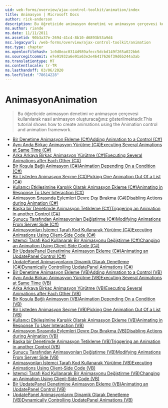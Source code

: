 ```yaml
---
uid: web-forms/overview/ajax-control-toolkit/animation/index
title: Animasyon | Microsoft Docs
author: rick-anderson
description: Bu öğreticide animasyon denetimi ve animasyon çerçevesi kullanılarak nasıl animasyon oluşturacağınız gösterilmektedir.
ms.author: riande
ms.date: 11/11/2011
ms.assetid: 90b3a37e-2694-41c4-8b10-d6893b53a9d4
msc.legacyurl: /web-forms/overview/ajax-control-toolkit/animation
msc.type: chapter
ms.openlocfilehash: 1c0d8eac0314d989afecc5dcbd149f265a022bb6
ms.sourcegitcommit: e7e91932a6e91a63e2e46417626f39d6b244a3ab
ms.translationtype: MT
ms.contentlocale: tr-TR
ms.lasthandoff: 03/06/2020
ms.locfileid: "78614228"
---
```

# <a name="animation"></a><span data-ttu-id="e8d77-103">Animasyon</span><span class="sxs-lookup"><span data-stu-id="e8d77-103">Animation</span></span>

> <span data-ttu-id="e8d77-104">Bu öğreticide animasyon denetimi ve animasyon çerçevesi kullanılarak nasıl animasyon oluşturacağınız gösterilmektedir.</span><span class="sxs-lookup"><span data-stu-id="e8d77-104">This tutorial shows how to create animations using the Animation control and animation framework.</span></span>

- [<span data-ttu-id="e8d77-105">Bir Denetime Animasyon Ekleme (C#)</span><span class="sxs-lookup"><span data-stu-id="e8d77-105">Adding Animation to a Control (C#)</span></span>](adding-animation-to-a-control-cs.md)
- [<span data-ttu-id="e8d77-106">Aynı Anda Birkaç Animasyon Yürütme (C#)</span><span class="sxs-lookup"><span data-stu-id="e8d77-106">Executing Several Animations at Same Time (C#)</span></span>](executing-several-animations-at-the-same-time-cs.md)
- [<span data-ttu-id="e8d77-107">Arka Arkaya Birkaç Animasyon Yürütme (C#)</span><span class="sxs-lookup"><span data-stu-id="e8d77-107">Executing Several Animations after Each Other (C#)</span></span>](executing-several-animations-after-each-other-cs.md)
- [<span data-ttu-id="e8d77-108">Bir Koşula Bağlı Animasyon (C#)</span><span class="sxs-lookup"><span data-stu-id="e8d77-108">Animation Depending On a Condition (C#)</span></span>](animation-depending-on-a-condition-cs.md)
- [<span data-ttu-id="e8d77-109">Bir Listeden Animasyon Seçme (C#)</span><span class="sxs-lookup"><span data-stu-id="e8d77-109">Picking One Animation Out Of a List (C#)</span></span>](picking-one-animation-out-of-a-list-cs.md)
- [<span data-ttu-id="e8d77-110">Kullanıcı Etkileşimine Karşılık Olarak Animasyon Ekleme (C#)</span><span class="sxs-lookup"><span data-stu-id="e8d77-110">Animating in Response To User Interaction (C#)</span></span>](animating-in-response-to-user-interaction-cs.md)
- [<span data-ttu-id="e8d77-111">Animasyon Sırasında Eylemleri Devre Dışı Bırakma (C#)</span><span class="sxs-lookup"><span data-stu-id="e8d77-111">Disabling Actions during Animation (C#)</span></span>](disabling-actions-during-animation-cs.md)
- [<span data-ttu-id="e8d77-112">Başka bir Denetimde Animasyon Tetikleme (C#)</span><span class="sxs-lookup"><span data-stu-id="e8d77-112">Triggering an Animation in another Control (C#)</span></span>](triggering-an-animation-in-another-control-cs.md)
- [<span data-ttu-id="e8d77-113">Sunucu Tarafından Animasyonları Değiştirme (C#)</span><span class="sxs-lookup"><span data-stu-id="e8d77-113">Modifying Animations From Server Side (C#)</span></span>](modifying-animations-from-the-server-side-cs.md)
- [<span data-ttu-id="e8d77-114">Animasyonları İstemci Tarafı Kod Kullanarak Yürütme (C#)</span><span class="sxs-lookup"><span data-stu-id="e8d77-114">Executing Animations Using Client-Side Code (C#)</span></span>](executing-animations-using-client-side-code-cs.md)
- [<span data-ttu-id="e8d77-115">İstemci Tarafı Kod Kullanarak Bir Animasyonu Değiştirme (C#)</span><span class="sxs-lookup"><span data-stu-id="e8d77-115">Changing an Animation Using Client-Side Code (C#)</span></span>](changing-an-animation-using-client-side-code-cs.md)
- [<span data-ttu-id="e8d77-116">Bir UpdatePanel Denetimine Animasyon Ekleme (C#)</span><span class="sxs-lookup"><span data-stu-id="e8d77-116">Animating an UpdatePanel Control (C#)</span></span>](animating-an-updatepanel-control-cs.md)
- [<span data-ttu-id="e8d77-117">UpdatePanel Animasyonlarını Dinamik Olarak Denetleme (C#)</span><span class="sxs-lookup"><span data-stu-id="e8d77-117">Dynamically Controlling UpdatePanel Animations (C#)</span></span>](dynamically-controlling-updatepanel-animations-cs.md)
- [<span data-ttu-id="e8d77-118">Bir Denetime Animasyon Ekleme (VB)</span><span class="sxs-lookup"><span data-stu-id="e8d77-118">Adding Animation to a Control (VB)</span></span>](adding-animation-to-a-control-vb.md)
- [<span data-ttu-id="e8d77-119">Aynı Anda Birkaç Animasyon Yürütme (VB)</span><span class="sxs-lookup"><span data-stu-id="e8d77-119">Executing Several Animations at Same Time (VB)</span></span>](executing-several-animations-at-the-same-time-vb.md)
- [<span data-ttu-id="e8d77-120">Arka Arkaya Birkaç Animasyon Yürütme (VB)</span><span class="sxs-lookup"><span data-stu-id="e8d77-120">Executing Several Animations after Each Other (VB)</span></span>](executing-several-animations-after-each-other-vb.md)
- [<span data-ttu-id="e8d77-121">Bir Koşula Bağlı Animasyon (VB)</span><span class="sxs-lookup"><span data-stu-id="e8d77-121">Animation Depending On a Condition (VB)</span></span>](animation-depending-on-a-condition-vb.md)
- [<span data-ttu-id="e8d77-122">Bir Listeden Animasyon Seçme (VB)</span><span class="sxs-lookup"><span data-stu-id="e8d77-122">Picking One Animation Out Of a List (VB)</span></span>](picking-one-animation-out-of-a-list-vb.md)
- [<span data-ttu-id="e8d77-123">Kullanıcı Etkileşimine Karşılık Olarak Animasyon Ekleme (VB)</span><span class="sxs-lookup"><span data-stu-id="e8d77-123">Animating in Response To User Interaction (VB)</span></span>](animating-in-response-to-user-interaction-vb.md)
- [<span data-ttu-id="e8d77-124">Animasyon Sırasında Eylemleri Devre Dışı Bırakma (VB)</span><span class="sxs-lookup"><span data-stu-id="e8d77-124">Disabling Actions during Animation (VB)</span></span>](disabling-actions-during-animation-vb.md)
- [<span data-ttu-id="e8d77-125">Başka bir Denetimde Animasyon Tetikleme (VB)</span><span class="sxs-lookup"><span data-stu-id="e8d77-125">Triggering an Animation in another Control (VB)</span></span>](triggering-an-animation-in-another-control-vb.md)
- [<span data-ttu-id="e8d77-126">Sunucu Tarafından Animasyonları Değiştirme (VB)</span><span class="sxs-lookup"><span data-stu-id="e8d77-126">Modifying Animations From Server Side (VB)</span></span>](modifying-animations-from-the-server-side-vb.md)
- [<span data-ttu-id="e8d77-127">Animasyonları İstemci Tarafı Kod Kullanarak Yürütme (VB)</span><span class="sxs-lookup"><span data-stu-id="e8d77-127">Executing Animations Using Client-Side Code (VB)</span></span>](executing-animations-using-client-side-code-vb.md)
- [<span data-ttu-id="e8d77-128">İstemci Tarafı Kod Kullanarak Bir Animasyonu Değiştirme (VB)</span><span class="sxs-lookup"><span data-stu-id="e8d77-128">Changing an Animation Using Client-Side Code (VB)</span></span>](changing-an-animation-using-client-side-code-vb.md)
- [<span data-ttu-id="e8d77-129">Bir UpdatePanel Denetimine Animasyon Ekleme (VB)</span><span class="sxs-lookup"><span data-stu-id="e8d77-129">Animating an UpdatePanel Control (VB)</span></span>](animating-an-updatepanel-control-vb.md)
- [<span data-ttu-id="e8d77-130">UpdatePanel Animasyonlarını Dinamik Olarak Denetleme (VB)</span><span class="sxs-lookup"><span data-stu-id="e8d77-130">Dynamically Controlling UpdatePanel Animations (VB)</span></span>](dynamically-controlling-updatepanel-animations-vb.md)
